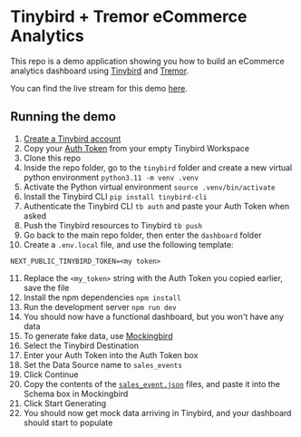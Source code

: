 # Tinybird + Tremor eCommerce Analytics

This repo is a demo application showing you how to build an eCommerce analytics dashboard using [Tinybird](https://tinybird.co) and [Tremor](https://tremor.so).

You can find the live stream for this demo [here](https://www.youtube.com/watch?v=pRXuphQk-2Y).

## Running the demo

1. [Create a Tinybird account](https://www.tinybird.co/docs/index.html#creating-your-account)
2. Copy your [Auth Token](https://www.tinybird.co/docs/concepts/auth-tokens.html) from your empty Tinybird Workspace
3. Clone this repo
4. Inside the repo folder, go to the `tinybird` folder and create a new virtual python environment `python3.11 -m venv .venv`
5. Activate the Python virtual environment `source .venv/bin/activate`
6. Install the Tinybird CLI `pip install tinybird-cli`
7. Authenticate the Tinybird CLI `tb auth` and paste your Auth Token when asked
8. Push the Tinybird resources to Tinybird `tb push`
9. Go back to the main repo folder, then enter the `dashboard` folder
10. Create a `.env.local` file, and use the following template:
```
NEXT_PUBLIC_TINYBIRD_TOKEN=<my token>
```
11. Replace the `<my_token>` string with the Auth Token you copied earlier, save the file
12. Install the npm dependencies `npm install`
13. Run the development server `npm run dev`
14. You should now have a functional dashboard, but you won't have any data
15. To generate fake data, use [Mockingbird](https://mockingbird.tinybird.co)
16. Select the Tinybird Destination
17. Enter your Auth Token into the Auth Token box
18. Set the Data Source name to `sales_events`
19. Click Continue
20. Copy the contents of the [`sales_event.json`](./mockingbird/sales_events.json) files, and paste it into the Schema box in Mockingbird
21. Click Start Generating
22. You should now get mock data arriving in Tinybird, and your dashboard should start to populate